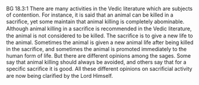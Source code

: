 BG 18.3:1	There are many activities in the Vedic literature which are subjects of contention. For instance, it is said that an animal can be killed in a sacriﬁce, yet some maintain that animal killing is completely abominable. Although animal killing in a sacriﬁce is recommended in the Vedic literature, the animal is not considered to be killed. The sacriﬁce is to give a new life to the animal. Sometimes the animal is given a new animal life after being killed in the sacriﬁce, and sometimes the animal is promoted immediately to the human form of life. But there are different opinions among the sages. Some say that animal killing should always be avoided, and others say that for a speciﬁc sacriﬁce it is good. All these different opinions on sacriﬁcial activity are now being clariﬁed by the Lord Himself.